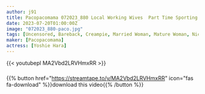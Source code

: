 ```yaml
---
author: j91
title: Pacopacomama 072023_880 Local Working Wives  Part Time Sporting Goods Store Sales Yoshie Hara
date: 2023-07-20T01:00:00Z
image: "072023_880-paco.jpg"
tags: [Uncensored, Bareback, Creampie, Married Woman, Mature Woman, Nice Ass, Shaved, Squirting]
maker: [Pacopacomama]
actress: [Yoshie Hara]
---
```



{{< youtubepl MA2Vbd2LRVHmxRR >}}
###

{{% button href="https://streamtape.to/v/MA2Vbd2LRVHmxRR" icon="fas fa-download" %}}download this video{{% /button %}}

